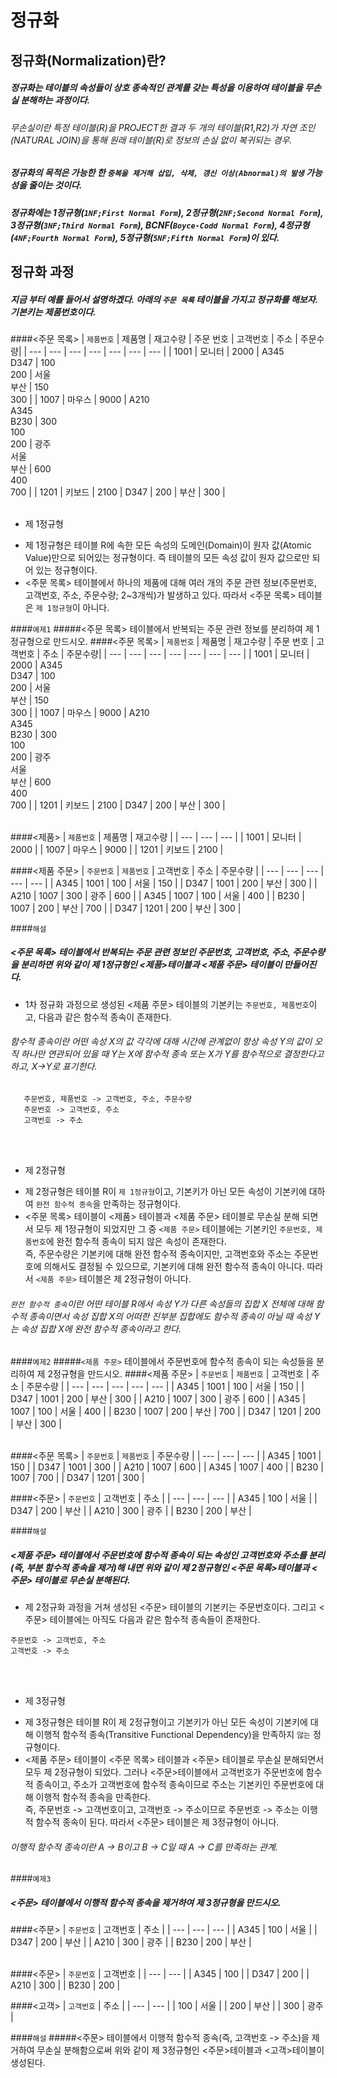 # 정규화
## 정규화(Normalization)란?
##### 정규화는 테이블의 속성들이 상호 종속적인 관계를 갖는 특성을 이용하여 테이블을 무손실 분해하는 과정이다.
###### 무손실이란 특정 테이블(R)을 PROJECT한 결과 두 개의 테이블(R1,R2)가 자연 조인(NATURAL JOIN)을 통해 원래 테이블(R)로 정보의 손실 없이 복귀되는 경우.
##### 정규화의 목적은 가능한 한 `중복을 제거해 삽입, 삭제, 갱신 이상(Abnormal)의 발생` 가능성을 줄이는 것이다.

  
##### 정규화에는 1정규형(`1NF;First Normal Form`), 2정규형(`2NF;Second Normal Form`), 3정규형(`3NF;Third Normal Form`), BCNF(`Boyce-Codd Normal Form`), 4정규형(`4NF;Fourth Normal Form`), 5정규형(`5NF;Fifth Normal Form`)이 있다.

## 정규화 과정
##### 지금 부터 예를 들어서 설명하겠다. 아래의 `주문 목록` 테이블을 가지고 정규화를 해보자. 기본키는 제품번호이다.

####<주문 목록>
| `제품번호` | 제품명 | 재고수량 | 주문 번호 | 고객번호 | 주소 | 주문수량|
| --- | --- | --- | --- | --- | --- | --- |
| 1001 | 모니터 | 2000 | A345<br> D347 | 100<br> 200 | 서울<br> 부산 | 150<br> 300 |
| 1007 | 마우스 | 9000 | A210<br> A345<br> B230 | 300<br> 100<br> 200 | 광주<br> 서울<br> 부산 | 600<br> 400<br> 700 |
| 1201 | 키보드 | 2100 | D347 | 200 | 부산 | 300 |
<br>
<br>

- 제 1정규형
 * 제 1정규형은 테이블 R에 속한 모든 속성의 도메인(Domain)이 원자 값(Atomic Value)만으로 되어있는 정규형이다. 즉 테이블의 모든 속성 값이 원자 값으로만 되어 있는 정규형이다.
 * <주문 목록> 테이블에서 하나의 제품에 대해 여러 개의 주문 관련 정보(주문번호, 고객번호, 주소, 주문수량; 2~3개씩)가 발생하고 있다. 따라서 <주문 목록> 테이블은 `제 1정규형`이 아니다.

  
####`예제1`
#####<주문 목록> 테이블에서 반복되는 주문 관련 정보를 분리하여 제 1정규형으로 만드시오.
####<주문 목록>
| `제품번호` | 제품명 | 재고수량 | 주문 번호 | 고객번호 | 주소 | 주문수량|
| --- | --- | --- | --- | --- | --- | --- |
| 1001 | 모니터 | 2000 | A345<br> D347 | 100<br> 200 | 서울<br> 부산 | 150<br> 300 |
| 1007 | 마우스 | 9000 | A210<br> A345<br> B230 | 300<br> 100<br> 200 | 광주<br> 서울<br> 부산 | 600<br> 400<br> 700 |
| 1201 | 키보드 | 2100 | D347 | 200 | 부산 | 300 |
<br>
<br>

####<제품>
| `제품번호` | 제품명 | 재고수량 |
| --- | --- | --- |
| 1001 | 모니터 | 2000 |
| 1007 | 마우스 | 9000 |
| 1201 | 키보드 | 2100 |

####<제품 주문>
| `주문번호` | `제품번호` | 고객번호 | 주소 | 주문수량 |
| --- | --- | --- | --- | --- |
| A345 | 1001 | 100 | 서울 | 150 |
| D347 | 1001 | 200 | 부산 | 300 |
| A210 | 1007 | 300 | 광주 | 600 |
| A345 | 1007 | 100 | 서울 | 400 |
| B230 | 1007 | 200 | 부산 | 700 |
| D347 | 1201 | 200 | 부산 | 300 |

####`해설`
##### <주문 목록> 테이블에서 반복되는 주문 관련 정보인 주문번호, 고객번호, 주소, 주문수량을 분리하면 위와 같이 제 1정규형인 <제품>테이블과 <제품 주문> 테이블이 만들어진다.
 * 1차 정규화 과정으로 생성된 <제품 주문> 테이블의 기본키는 `주문번호, 제품번호`이고, 다음과 같은 함수적 종속이 존재한다.
###### 함수적 종속이란 어떤 속성 X의 값 각각에 대해 시간에 관계없이 항상 속성 Y의 값이 오직 하나만 연관되어 있을 때 Y는 X에 함수적 종속 또는 X가 Y를 함수적으로 결정한다고 하고, X->Y로 표기한다.

 ```
    주문번호, 제품번호 -> 고객번호, 주소, 주문수량
    주문번호 -> 고객번호, 주소
    고객번호 -> 주소
```
<br>
<br>

  
- 제 2정규형
 * 제 2정규형은 테이블 R이 `제 1정규형`이고, 기본키가 아닌 모든 속성이 기본키에 대하여 `완전 함수적 종속`을 만족하는 정규형이다.
 * <주문 목록> 테이블이 <제품> 테이블과 <제품 주문> 테이블로 무손실 분해 되면서 모두 제 1정규형이 되었지만 그 중 `<제품 주문>` 테이블에는 기본키인 `주문번호, 제품번호`에 완전 함수적 종속이 되지 않은 속성이 존재한다.<br> 즉, 주문수량은 기본키에 대해 완전 함수적 종속이지만, 고객번호와 주소는 주문번호에 의해서도 결정될 수 있으므로, 기본키에 대해 완전 함수적 종속이 아니다. 따라서 `<제품 주문>` 테이블은 제 2정규형이 아니다.

   
###### `완전 함수적 종속`이란 어떤 테이블 R에서 속성 Y가 다른 속성들의 집합 X 전체에 대해 함수적 종속이면서 속성 집합 X의 어떠한 진부분 집합에도 함수적 종속이 아닐 때 속성 Y는 속성 집합 X에 완전 함수적 종속이라고 한다.
####`예제2`
#####`<제품 주문>` 테이블에서 주문번호에 함수적 종속이 되는 속성들을 분리하여 제 2정규형을 만드시오.
####<제품 주문>
| `주문번호` | `제품번호` | 고객번호 | 주소 | 주문수량 |
| --- | --- | --- | --- | --- |
| A345 | 1001 | 100 | 서울 | 150 |
| D347 | 1001 | 200 | 부산 | 300 |
| A210 | 1007 | 300 | 광주 | 600 |
| A345 | 1007 | 100 | 서울 | 400 |
| B230 | 1007 | 200 | 부산 | 700 |
| D347 | 1201 | 200 | 부산 | 300 |
<br>
<br>

####<주문 목록>
| `주문번호` | `제품번호` | 주문수량 |
| --- | --- | --- |
| A345 | 1001 | 150 |
| D347 | 1001 | 300 |
| A210 | 1007 | 600 |
| A345 | 1007 | 400 |
| B230 | 1007 | 700 |
| D347 | 1201 | 300 |

####<주문>
| `주문번호` | 고객번호 | 주소 |
| --- | --- | --- | 
| A345 | 100 | 서울 |
| D347 | 200 | 부산 |
| A210 | 300 | 광주 |
| B230 | 200 | 부산 |

####`해설`
##### <제품 주문> 테이블에서 주문번호에 함수적 종속이 되는 속성인 고객번호와 주소를 분리(즉, 부분 함수적 종속을 제거)해 내면 위와 같이 제 2정규형인 <주문 목록>테이블과 <주문> 테이블로 무손실 분해된다.
 * 제 2정규화 과정을 거쳐 생성된 <주문> 테이블의 기본키는 주문번호이다. 그리고 <주문> 테이블에는 아직도 다음과 같은 함수적 종속들이 존재한다.

```
주문번호 -> 고객번호, 주소
고객번호 -> 주소
```
<br>
<br>


- 제 3정규형
 * 제 3정규형은 테이블 R이 제 2정규형이고 기본키가 아닌 모든 속성이 기본키에 대해 이행적 함수적 종속(Transitive Functional Dependency)을 만족하지 `않는` 정규형이다.
 * <제품 주문> 테이블이 <주문 목록> 테이블과 <주문> 테이블로 무손실 분해되면서 모두 제 2정규형이 되었다. 그러나 <주문>테이블에서 고객번호가 주문번호에 함수적 종속이고, 주소가 고객번호에 함수적 종속이므로 주소는 기본키인 주문번호에 대해 이행적 함수적 종속을 만족한다.<br> 즉, 주문번호 ->  고객번호이고, 고객번호 -> 주소이므로 주문번호 -> 주소는 이행적 함수적 종속이 된다. 따라서 <주문> 테이블은 제 3정규형이 아니다. 


  
###### 이행적 함수적 종속이란 A -> B이고 B -> C일 때 A -> C를 만족하는 관계.
####`예제3`
##### <주문> 테이블에서 이행적 함수적 종속을 제거하여 제 3정규형을 만드시오.
####<주문>
| `주문번호` | 고객번호 | 주소 |
| --- | --- | --- |
| A345 | 100 | 서울 |
| D347 | 200 | 부산 |
| A210 | 300 | 광주 | 
| B230 | 200 | 부산 |
<br>
<br>

####<주문>
| `주문번호` | 고객번호 |
| --- | --- |
| A345 | 100 |
| D347 | 200 |
| A210 | 300 |
| B230 | 200 |

####<고객>
| `고객번호` | 주소 |
| --- | --- |
| 100 | 서울 |
| 200 | 부산 |
| 300 | 광주 |

####`해설`
#####<주문> 테이블에서 이행적 함수적 종속(즉, 고객번호 -> 주소)을 제거하여 무손실 분해함으로써 위와 같이 제 3정규형인 <주문>테이블과 <고객>테이블이 생성된다.
